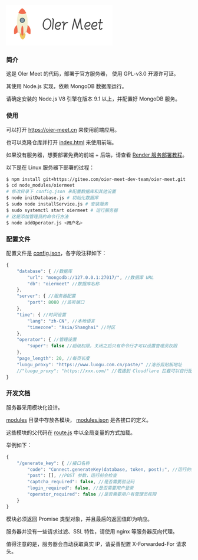![](logo.png)

### 简介

这是 OIer Meet 的代码，部署于官方服务器， 使用 GPL-v3.0 开源许可证。

其使用 Node.js 实现，依赖 MongoDB 数据库运行。

请确定安装的 Node.js V8 引擎在版本 9.1 以上，并配置好 MongoDB 服务。

### 使用

可以打开 https://oier-meet.cn 来使用前端应用。

也可以克隆仓库并打开 [index.html](index.html) 来使用前端。

如果没有服务器，想要部署免费的前端 + 后端，请查看 [Render 服务部署教程](doc/Render服务部署教程.md)。

以下是在 Linux 服务器下部署的过程：

```bash
$ npm install git+https://gitee.com/oier-meet-dev-team/oier-meet.git
$ cd node_modules/oiermeet
# 修改目录下 config.json 来配置数据库和其他设置
$ node initDatabase.js # 初始化数据库
$ sudo node installService.js # 安装服务
$ sudo systemctl start oiermeet # 运行服务器
# 这是添加管理员的命令行方法
$ node addOperator.js <用户名>
```

### 配置文件

配置文件是 [config.json](config.json)，各字段注释如下：

```js
{
    "database": { //数据库
        "url": "mongodb://127.0.0.1:27017/", //数据库 URL
        "db": "oiermeet" //数据库名称
    },
    "server": { //服务器配置
        "port": 8080 //监听端口
    },
    "time": { //时间设置
        "lang": "zh-CN", //本地语言
        "timezone": "Asia/Shanghai" //时区
    },
    "operator": { //管理设置
        "super": false //超级权限，关闭之后只有命令行才可以设置管理员权限
    },
    "page_length": 20, //每页长度
    "luogu_proxy": "https://www.luogu.com.cn/paste/" //洛谷剪贴板地址
    //"luogu_proxy": "https://xxx.com/" //若遇到 Cloudflare 拦截可以自行配置反向代理
}
```

### 开发文档

服务器采用模块化设计。

[modules](modules/) 目录中存放各模块， [modules.json](modules/modules.json) 是各接口的定义。

这些模块的父代码在 [route.js](route.js) 中以全局变量的方式加载。

举例如下：

```js
{
    "/generate_key": { //接口名称
        "code": "Connect.generateKey(database, token, post);", //运行的代码，需要提前引入模块（于 route.js）
        "post": [], //POST 参数，运行前会检查
        "captcha_required": false, //是否需要验证码
        "login_required": false, //是否需要用户登录
        "operator_required": false //是否需要用户有管理员权限
    }
}
```

模块必须返回 Promise 类型对象，并且最后的返回值即为响应。

服务器并没有一些请求过滤、SSL 特性，请使用 nginx 等服务器反向代理。

值得注意的是，服务器会自动获取真实 IP，请妥善配置 X-Forwarded-For 请求头。